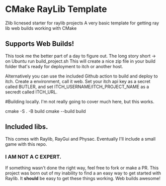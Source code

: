 # CMake RayLib Template 

Zlib licnesed starter for raylib projects 
A very basic template for getting ray lib web builds working with CMake
## Supports Web Builds!

This took me the better part of a day to figure out. 
The long story short -> on Ubuntu run build_project.sh
This will create a nice zip file in your build folder that's ready for deployment to itch or another host. 

Alternatively you can use the included Github action to build and deploy to itch. 
Create a environment, call it web. Set your itch api key as a secret called BUTLER, and set ITCH_USERNAME/ITCH_PROJECT_NAME as a secredt called ITCH_URL.


#Building locally. 
I'm not really going to cover much here, but this works. 

cmake -S . -B build
cmake --build build

## Included libs. 
This comes with Raylib, RayGui and Physac. 
Eventually I'll include a small game with this repo.

### I AM NOT A C EXPERT.
If something wasn't done the right way, feel free to fork or make a PR. 
This project was born out of my inability to find a an easy way to get started with Raylib. It **should** be easy to get these things working. Web builds awesome!

